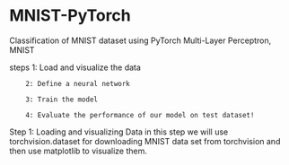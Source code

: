 # MNIST-PyTorch
Classification of MNIST dataset using PyTorch
  Multi-Layer Perceptron, MNIST
  
  steps 1: Load and visualize the data
  
        2: Define a neural network
        
        3: Train the model
        
        4: Evaluate the performance of our model on test dataset!

Step 1: Loading and visualizing Data
  in this step we will use torchvision.dataset for downloading MNIST data set from torchvision and 
  then use matplotlib to visualize them.
